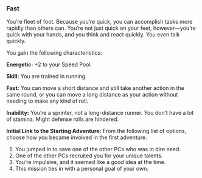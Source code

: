 ### Fast

<!-- P, ID: 050411 -->

You’re fleet of foot. Because you’re quick, you can accomplish tasks more rapidly than others can. You’re not just quick on your feet, however—you’re quick with your hands, and you think and react quickly. You even talk quickly.

<!-- P, ID: 050412 -->

You gain the following characteristics:

<!-- P, ID: 050413 -->

**Energetic:** +2 to your Speed Pool.

<!-- P, ID: 050414 -->

**Skill:** You are trained in running.

<!-- P, ID: 050415 -->

**Fast:** You can move a short distance and still take another action in the same round, or you can move a long distance as your action without needing to make any kind of roll.

<!-- P, ID: 050416 -->

**Inability:** You’re a sprinter, not a long-distance runner. You don’t have a lot of stamina. Might defense rolls are hindered.

<!-- P, ID: 050417 -->

**Initial Link to the Starting Adventure:** From the following list of options, choose how you became involved in the first adventure.

<!-- L, ID: 050418 -->

1. You jumped in to save one of the other PCs who was in dire need.
2. One of the other PCs recruited you for your unique talents.
3. You’re impulsive, and it seemed like a good idea at the time.
4. This mission ties in with a personal goal of your own.

<!-- /L -->

